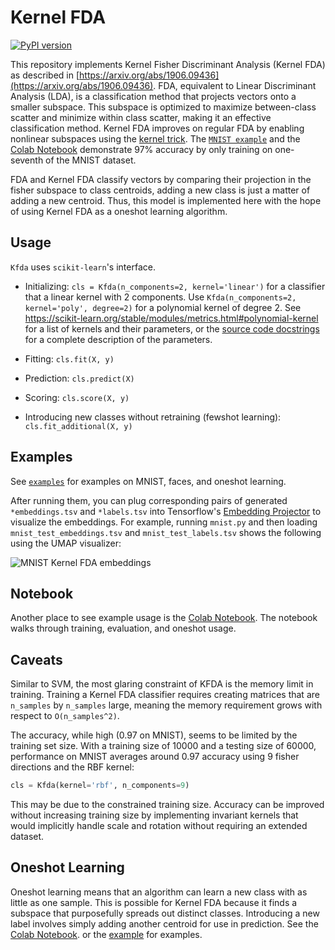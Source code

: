 # Kernel FDA

[![PyPI version](https://badge.fury.io/py/kfda.svg)](https://badge.fury.io/py/kfda)

This repository implements Kernel Fisher Discriminant Analysis (Kernel FDA) as described in [https://arxiv.org/abs/1906.09436](https://arxiv.org/abs/1906.09436).
FDA, equivalent to Linear Discriminant Analysis (LDA), is a classification method that projects vectors onto a smaller subspace.
This subspace is optimized to maximize between-class scatter and minimize within class scatter, making it an effective classification method.
Kernel FDA improves on regular FDA by enabling nonlinear subspaces using the [kernel trick](https://en.wikipedia.org/wiki/Kernel_method).
The
[`MNIST example`](https://github.com/concavegit/kfda/tree/master/examples/mnist.py)
and the
[Colab Notebook](https://colab.research.google.com/drive/1nnVphyZ_0QKYZbmdJaIBjm-zYO4xwF0b)
demonstrate 97% accuracy by only training on one-seventh of the MNIST dataset.

FDA and Kernel FDA classify vectors by comparing their projection in the fisher subspace to class centroids, adding a new class is just a matter of adding a new centroid.
Thus, this model is implemented here with the hope of using Kernel FDA as a oneshot learning algorithm.

## Usage
`Kfda` uses `scikit-learn`'s interface.

- Initializing: `cls = Kfda(n_components=2, kernel='linear')` for a classifier that a linear kernel with 2 components.
  Use `Kfda(n_components=2, kernel='poly', degree=2)` for a polynomial kernel of degree 2.
  See https://scikit-learn.org/stable/modules/metrics.html#polynomial-kernel for a list of kernels and their parameters, or the [source code docstrings](https://github.com/concavegit/kfda/blob/master/kfda/kfda.py) for a complete description of the parameters.

- Fitting: `cls.fit(X, y)`

- Prediction: `cls.predict(X)`

- Scoring: `cls.score(X, y)`

- Introducing new classes without retraining (fewshot learning): `cls.fit_additional(X, y)`

## Examples
See [`examples`](https://github.com/concavegit/kfda/tree/master/examples) for examples on MNIST, faces, and oneshot learning.

After running them, you can plug corresponding pairs of generated
`*embeddings.tsv` and `*labels.tsv` into Tensorflow's
[Embedding Projector](https://projector.tensorflow.org/)
to visualize the embeddings.
For example, running `mnist.py` and then loading
`mnist_test_embeddings.tsv` and `mnist_test_labels.tsv` shows the
following using the UMAP visualizer:

![MNIST Kernel FDA embeddings](https://github.com/concavegit/kfda/blob/master/img/mnist.png?raw=true)

## Notebook
Another place to see example usage is the
[Colab Notebook](https://colab.research.google.com/drive/1nnVphyZ_0QKYZbmdJaIBjm-zYO4xwF0b).
The notebook walks through training, evaluation, and oneshot usage.

## Caveats
Similar to SVM, the most glaring constraint of KFDA is the memory limit in training.
Training a Kernel FDA classifier requires creating matrices that are `n_samples` by `n_samples` large, meaning the memory requirement grows with respect to `O(n_samples^2)`.

The accuracy, while high (0.97 on MNIST), seems to be limited by the training set size.
With a training size of 10000 and a testing size of 60000, performance on MNIST averages around 0.97 accuracy using 9 fisher directions and the RBF kernel:

```python
cls = Kfda(kernel='rbf', n_components=9)
```

This may be due to the constrained training size.
Accuracy can be improved without increasing training size by implementing invariant kernels that would implicitly handle scale and rotation without requiring an extended dataset.

## Oneshot Learning
Oneshot learning means that an algorithm can learn a new class with as little as one sample.
This is possible for Kernel FDA because it finds a subspace that purposefully spreads out distinct classes.
Introducing a new label involves simply adding another centroid for use in prediction.
See the
[Colab Notebook](https://colab.research.google.com/drive/1nnVphyZ_0QKYZbmdJaIBjm-zYO4xwF0b).
or the
[example](https://github.com/concavegit/kfda/blob/master/examples/mnist_oneshot.py) for examples.
